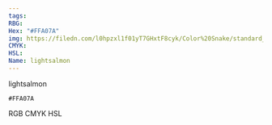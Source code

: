 ```yaml
---
tags:
RBG:
Hex: "#FFA07A"
img: https://filedn.com/l0hpzxl1f01yT7GHxtF8cyk/Color%20Snake/standard_csv_to_svg//#FFA07A.svg
CMYK:
HSL:
Name: lightsalmon
---
```

lightsalmon
```palette
#FFA07A
```
RGB
CMYK
HSL